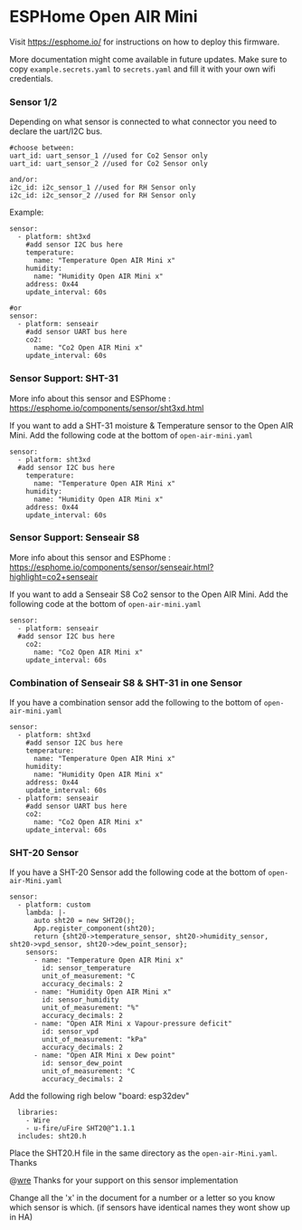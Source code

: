 # ESPHome Open AIR Mini

Visit https://esphome.io/ for instructions on how to deploy this firmware.

More documentation might come available in future updates. Make sure to copy `example.secrets.yaml` to `secrets.yaml` and fill it with your own wifi credentials.

### Sensor 1/2
Depending on what sensor is connected to what connector you need to declare the uart/I2C bus.
```
#choose between:
uart_id: uart_sensor_1 //used for Co2 Sensor only
uart_id: uart_sensor_2 //used for Co2 Sensor only

and/or:
i2c_id: i2c_sensor_1 //used for RH Sensor only
i2c_id: i2c_sensor_2 //used for RH Sensor only
```
Example:
```
sensor:
  - platform: sht3xd
    #add sensor I2C bus here
    temperature:
      name: "Temperature Open AIR Mini x"
    humidity:
      name: "Humidity Open AIR Mini x"
    address: 0x44
    update_interval: 60s

#or
sensor:
  - platform: senseair
    #add sensor UART bus here
    co2:
      name: "Co2 Open AIR Mini x"
    update_interval: 60s
```

### Sensor Support: SHT-31

More info about this sensor and ESPhome : https://esphome.io/components/sensor/sht3xd.html

If you want to add a SHT-31 moisture & Temperature sensor to the Open AIR Mini. Add the following code at the bottom of `open-air-mini.yaml` 

```
sensor:
  - platform: sht3xd
  #add sensor I2C bus here
    temperature:
      name: "Temperature Open AIR Mini x"
    humidity:
      name: "Humidity Open AIR Mini x"
    address: 0x44
    update_interval: 60s
```

### Sensor Support: Senseair S8

More info about this sensor and ESPhome : https://esphome.io/components/sensor/senseair.html?highlight=co2+senseair

If you want to add a Senseair S8 Co2 sensor to the Open AIR Mini. Add the following code at the bottom of `open-air-mini.yaml` 

```
sensor:
  - platform: senseair
  #add sensor I2C bus here
    co2:
      name: "Co2 Open AIR Mini x"
    update_interval: 60s
```

### Combination of Senseair S8 & SHT-31 in one Sensor

If you have a combination sensor add the following to the bottom of `open-air-mini.yaml` 

```
sensor:
  - platform: sht3xd
    #add sensor I2C bus here
    temperature:
      name: "Temperature Open AIR Mini x"
    humidity:
      name: "Humidity Open AIR Mini x"
    address: 0x44
    update_interval: 60s
  - platform: senseair
    #add sensor UART bus here
    co2:
      name: "Co2 Open AIR Mini x"
    update_interval: 60s
```

### SHT-20 Sensor

If you have a SHT-20 Sensor add the following code at the bottom of `open-air-Mini.yaml` 

```
sensor:
  - platform: custom
    lambda: |-
      auto sht20 = new SHT20();
      App.register_component(sht20);
      return {sht20->temperature_sensor, sht20->humidity_sensor, sht20->vpd_sensor, sht20->dew_point_sensor};
    sensors:
      - name: "Temperature Open AIR Mini x"
        id: sensor_temperature
        unit_of_measurement: °C
        accuracy_decimals: 2
      - name: "Humidity Open AIR Mini x"
        id: sensor_humidity
        unit_of_measurement: "%"
        accuracy_decimals: 2
      - name: "Open AIR Mini x Vapour-pressure deficit"
        id: sensor_vpd
        unit_of_measurement: "kPa"
        accuracy_decimals: 2
      - name: "Open AIR Mini x Dew point"
        id: sensor_dew_point
        unit_of_measurement: °C
        accuracy_decimals: 2

```
Add the following righ below "board: esp32dev" 
```
  libraries:
    - Wire
    - u-fire/uFire SHT20@^1.1.1
  includes: sht20.h
```

Place the SHT20.H file in the same directory as the `open-air-Mini.yaml`.
Thanks 

@[wre](https://github.com/wrenoud) Thanks for your support on this sensor implementation

Change all the 'x' in the document for a number or a letter so you know which sensor is which. (if sensors have identical names they wont show up in HA)
